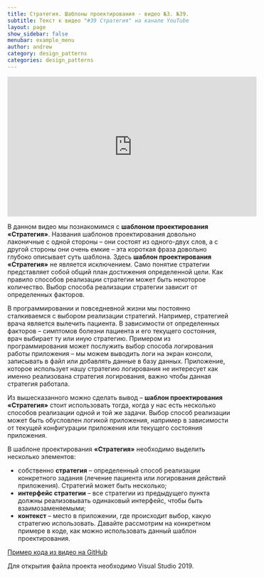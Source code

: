 ```yaml
---
title: Стратегия. Шаблоны проектирования - видео №3. №39. 
subtitle: Текст к видео "#39 Стратегия" на канале YouTube
layout: page
show_sidebar: false
menubar: example_menu
author: andrew
category: design_patterns
categories: design_patterns
---
```


<center>
<iframe width="560" height="315" src="https://www.youtube.com/embed/ewgYjz-t4U4" 
frameborder="0" allow="accelerometer; autoplay; 
encrypted-media; gyroscope; picture-in-picture" allowfullscreen></iframe>
</center>

В данном видео мы познакомимся с **шаблоном проектирования «Стратегия»**. Названия шаблонов проектирования довольно лаконичные с одной стороны – они состоят из одного-двух слов, 
а с другой стороны они очень емкие – эта короткая фраза довольно глубоко описывает суть шаблона. Здесь **шаблон проектирования «Стратегия»** не является исключением. Само 
понятие стратегии представляет собой общий план достижения определенной цели. Как правило способов реализации стратегии может быть некоторое количество. Выбор способа 
реализации стратегии зависит от определенных факторов. 

В программировании и повседневной жизни мы постоянно сталкиваемся с выбором реализации стратегий. Например, стратегией врача является вылечить пациента. В зависимости 
от определенных факторов – симптомов болезни пациента и его текущего состояния, врач выбирает ту или иную стратегию. Примером из программирования может послужить выбор 
способа логирования работы приложения – мы можем выводить логи на экран консоли, записывать в файл или добавлять данные в базу данных. Приложение, которое использует 
нашу стратегию логирования не интересует как именно реализована стратегия логирования, важно чтобы данная стратегия работала.

Из вышесказанного можно сделать вывод – **шаблон проектирования «Стратегия»** стоит использовать тогда, когда у нас есть несколько способов реализации одной и той же задачи. 
Выбор способ реализации может быть обусловлен логикой приложения, например в зависимости от текущей конфигурации приложения или текущего состояния приложения.

В шаблоне проектирования **«Стратегия»** необходимо выделить несколько элементов:
 - собственно **стратегия** – определенный способ реализации конкретного задания (лечение пациента или логирования действий приложения). Стратегий может быть несколько;
 - **интерфейс стратегии** – все стратегии из предыдущего пункта должны реализовывать одинаковый интерфейс, чтобы быть взаимозаменяемыми;
 - **контекст** – место в приложении, где происходит выбор, какую стратегию использовать.
Давайте рассмотрим на конкретном примере в коде, как можно использовать данный шаблон проектирования.


<a href ="https://github.com/ashyrokoriadov/DesignPatterns" target="_blank">Пример кода из видео на GitHub</a><br/>

Для открытия файла проекта необходимо Visual Studio 2019.